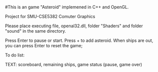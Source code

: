 #This is an game "Asteroid" implemened in C++ and OpenGL.

Project for SMU-CSE5382 Comuter Graphics

Please place executing file, openal32.dll, folder "Shaders" and folder "sound" in the same directory.

Press Enter to pause or start. Press + to add asteroid. When ships are out, you can press Enter to reset the game;

To do list:

TEXT: scoreboard, remaining ships, game status (pause, game over)
